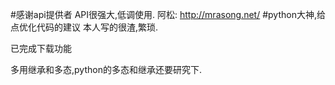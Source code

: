 ﻿#感谢api提供者
API很强大,低调使用.
阿松: http://mrasong.net/ 
#python大神,给点优化代码的建议
本人写的很渣,繁琐.

已完成下载功能

多用继承和多态,python的多态和继承还要研究下.